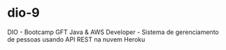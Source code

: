 # dio-9
DIO - Bootcamp GFT Java & AWS Developer - Sistema de gerenciamento de pessoas usando API REST na nuvem Heroku

